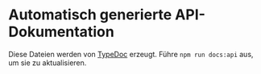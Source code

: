 # Automatisch generierte API-Dokumentation

Diese Dateien werden von [TypeDoc](https://typedoc.org/) erzeugt.
Führe `npm run docs:api` aus, um sie zu aktualisieren.
